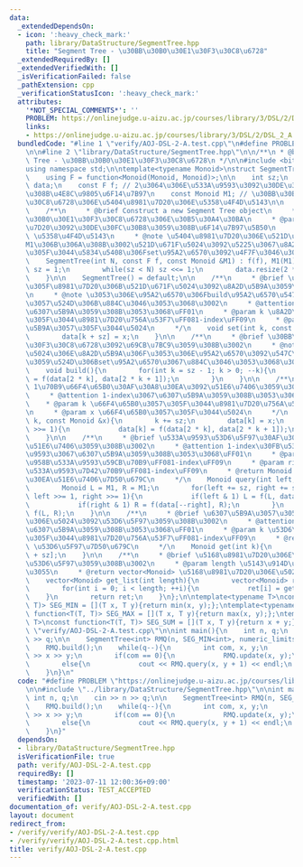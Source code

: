 ```yaml
---
data:
  _extendedDependsOn:
  - icon: ':heavy_check_mark:'
    path: library/DataStructure/SegmentTree.hpp
    title: "Segment Tree - \u30BB\u30B0\u30E1\u30F3\u30C8\u6728"
  _extendedRequiredBy: []
  _extendedVerifiedWith: []
  _isVerificationFailed: false
  _pathExtension: cpp
  _verificationStatusIcon: ':heavy_check_mark:'
  attributes:
    '*NOT_SPECIAL_COMMENTS*': ''
    PROBLEM: https://onlinejudge.u-aizu.ac.jp/courses/library/3/DSL/2/DSL_2_A
    links:
    - https://onlinejudge.u-aizu.ac.jp/courses/library/3/DSL/2/DSL_2_A
  bundledCode: "#line 1 \"verify/AOJ-DSL-2-A.test.cpp\"\n#define PROBLEM \"https://onlinejudge.u-aizu.ac.jp/courses/library/3/DSL/2/DSL_2_A\"\
    \n\n#line 2 \"library/DataStructure/SegmentTree.hpp\"\n\n/**\n * @brief Segment\
    \ Tree - \u30BB\u30B0\u30E1\u30F3\u30C8\u6728\n */\n\n#include <bits/stdc++.h>\n\
    using namespace std;\n\ntemplate<typename Monoid>\nstruct SegmentTree{\n    private:\n\
    \    using F = function<Monoid(Monoid, Monoid)>;\n\n    int sz;\n    vector<Monoid>\
    \ data;\n    const F f; // 2\u3064\u306E\u533A\u9593\u3092\u30DE\u30FC\u30B8\u3059\
    \u308B\u4E8C\u9805\u6F14\u7B97\n    const Monoid M1; // \u30BB\u30B0\u30E1\u30F3\
    \u30C8\u6728\u306E\u5404\u8981\u7D20\u306E\u5358\u4F4D\u5143\n\n    public:\n\
    \    /**\n     * @brief Construct a new Segment Tree object\n     * @param N \u30BB\
    \u30B0\u30E1\u30F3\u30C8\u6728\u306E\u30B5\u30A4\u30BA\n     * @param f 2\u8981\
    \u7D20\u3092\u30DE\u30FC\u30B8\u3059\u308B\u6F14\u7B97\u5B50\n     * @param M1\
    \ \u5358\u4F4D\u5143\n     * @note \u5404\u8981\u7D20\u306E\u521D\u671F\u5024\u306F\
    M1\u306B\u306A\u308B\u3002\u521D\u671F\u5024\u3092\u5225\u3067\u8A2D\u5B9A\u3057\
    \u305F\u3044\u5834\u5408\u306Fset\u95A2\u6570\u3092\u4F7F\u3046\u3002\n     */\n\
    \    SegmentTree(int N, const F f, const Monoid &M1) : f(f), M1(M1){\n       \
    \ sz = 1;\n        while(sz < N) sz <<= 1;\n        data.resize(2 * sz, M1);\n\
    \    }\n\n    SegmentTree() = default;\n\n    /**\n     * @brief \u6307\u5B9A\u3057\
    \u305F\u8981\u7D20\u306B\u521D\u671F\u5024\u3092\u8A2D\u5B9A\u3059\u308B\u3002\
    \n     * @note \u3053\u306E\u95A2\u6570\u306Fbuild\u95A2\u6570\u547C\u3073\u51FA\
    \u3057\u524D\u306B\u884C\u3046\u3053\u3068\u3002\n     * @attention 1-index\u3067\
    \u6307\u5B9A\u3059\u308B\u3053\u3068\uFF01\n     * @param k \u8A2D\u5B9A\u3057\
    \u305F\u3044\u8981\u7D20\u756A\u53F7\uFF081-index\uFF09\n     * @param x \u8A2D\
    \u5B9A\u3057\u305F\u3044\u5024\n     */\n    void set(int k, const Monoid &x){\n\
    \        data[k + sz] = x;\n    }\n\n    /**\n     * @brief \u30BB\u30B0\u30E1\
    \u30F3\u30C8\u6728\u3092\u69CB\u7BC9\u3059\u308B\u3002\n     * @note \u521D\u671F\
    \u5024\u306E\u8A2D\u5B9A\u306F\u3053\u306E\u95A2\u6570\u3092\u547C\u3073\u51FA\
    \u3059\u524D\u306Bset\u95A2\u6570\u3067\u884C\u3046\u3053\u3068\u3002\n     */\n\
    \    void build(){\n        for(int k = sz - 1; k > 0; --k){\n            data[k]\
    \ = f(data[2 * k], data[2 * k + 1]);\n        }\n    }\n\n    /**\n     * @brief\
    \ 1\u70B9\u66F4\u65B0\u30AF\u30A8\u30EA\u3092\u51E6\u7406\u3059\u308B\u3002\n\
    \     * @attention 1-index\u3067\u6307\u5B9A\u3059\u308B\u3053\u3068\uFF01\n \
    \    * @param k \u66F4\u65B0\u3057\u305F\u3044\u8981\u7D20\u756A\u53F7\uFF081-index\uFF09\
    \n     * @param x \u66F4\u65B0\u3057\u305F\u3044\u5024\n     */\n    void update(int\
    \ k, const Monoid &x){\n        k += sz;\n        data[k] = x;\n        while(k\
    \ >>= 1){\n            data[k] = f(data[2 * k], data[2 * k + 1]);\n        }\n\
    \    }\n\n    /**\n     * @brief \u533A\u9593\u53D6\u5F97\u30AF\u30A8\u30EA\u3092\
    \u51E6\u7406\u3059\u308B\u3002\n     * @attention 1-index\u30FB\u534A\u958B\u533A\
    \u9593\u3067\u6307\u5B9A\u3059\u308B\u3053\u3068\uFF01\n     * @param left \u534A\
    \u958B\u533A\u9593\u59CB\u70B9\uFF081-index\uFF09\n     * @param right \u534A\u958B\
    \u533A\u9593\u7D42\u70B9\uFF081-index\uFF09\n     * @return Monoid \u30AF\u30A8\
    \u30EA\u51E6\u7406\u7D50\u679C\n     */\n    Monoid query(int left, int right){\n\
    \        Monoid L = M1, R = M1;\n        for(left += sz, right += sz; left < right;\
    \ left >>= 1, right >>= 1){\n            if(left & 1) L = f(L, data[left++]);\n\
    \            if(right & 1) R = f(data[--right], R);\n        }\n        return\
    \ f(L, R);\n    }\n\n    /**\n     * @brief \u6307\u5B9A\u3057\u305F\u8981\u7D20\
    \u306E\u5024\u3092\u53D6\u5F97\u3059\u308B\u3002\n     * @attention 1-index\u3067\
    \u6307\u5B9A\u3059\u308B\u3053\u3068\uFF01\n     * @param k \u53D6\u5F97\u3057\
    \u305F\u3044\u8981\u7D20\u756A\u53F7\uFF081-index\uFF09\n     * @return Monoid\
    \ \u53D6\u5F97\u7D50\u679C\n     */\n    Monoid get(int k){\n        return data[k\
    \ + sz];\n    }\n\n    /**\n     * @brief \u5168\u8981\u7D20\u306E\u5024\u3092\
    \u53D6\u5F97\u3059\u308B\u3002\n     * @param length \u5143\u914D\u5217\u306E\u9577\
    \u3055\n     * @return vector<Monoid> \u5168\u8981\u7D20\u306E\u5024\n     */\n\
    \    vector<Monoid> get_list(int length){\n        vector<Monoid> ret(length);\n\
    \        for(int i = 0; i < length; ++i){\n            ret[i] = get(i);\n    \
    \    }\n        return ret;\n    }\n};\n\ntemplate<typename T>\nconst function<T(T,\
    \ T)> SEG_MIN = [](T x, T y){return min(x, y);};\ntemplate<typename T>\nconst\
    \ function<T(T, T)> SEG_MAX = [](T x, T y){return max(x, y);};\ntemplate<typename\
    \ T>\nconst function<T(T, T)> SEG_SUM = [](T x, T y){return x + y;};\n#line 4\
    \ \"verify/AOJ-DSL-2-A.test.cpp\"\n\nint main(){\n    int n, q;\n    cin >> n\
    \ >> q;\n\n    SegmentTree<int> RMQ(n, SEG_MIN<int>, numeric_limits<int>::max());\n\
    \    RMQ.build();\n    while(q--){\n        int com, x, y;\n        cin >> com\
    \ >> x >> y;\n        if(com == 0){\n            RMQ.update(x, y);\n        }\n\
    \        else{\n            cout << RMQ.query(x, y + 1) << endl;\n        }\n\
    \    }\n}\n"
  code: "#define PROBLEM \"https://onlinejudge.u-aizu.ac.jp/courses/library/3/DSL/2/DSL_2_A\"\
    \n\n#include \"../library/DataStructure/SegmentTree.hpp\"\n\nint main(){\n   \
    \ int n, q;\n    cin >> n >> q;\n\n    SegmentTree<int> RMQ(n, SEG_MIN<int>, numeric_limits<int>::max());\n\
    \    RMQ.build();\n    while(q--){\n        int com, x, y;\n        cin >> com\
    \ >> x >> y;\n        if(com == 0){\n            RMQ.update(x, y);\n        }\n\
    \        else{\n            cout << RMQ.query(x, y + 1) << endl;\n        }\n\
    \    }\n}"
  dependsOn:
  - library/DataStructure/SegmentTree.hpp
  isVerificationFile: true
  path: verify/AOJ-DSL-2-A.test.cpp
  requiredBy: []
  timestamp: '2023-07-11 12:00:36+09:00'
  verificationStatus: TEST_ACCEPTED
  verifiedWith: []
documentation_of: verify/AOJ-DSL-2-A.test.cpp
layout: document
redirect_from:
- /verify/verify/AOJ-DSL-2-A.test.cpp
- /verify/verify/AOJ-DSL-2-A.test.cpp.html
title: verify/AOJ-DSL-2-A.test.cpp
---
```

